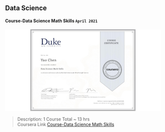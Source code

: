 ## Data Science

#### Course-Data Science Math Skills `April 2021`

![Certificate](Course-Data%20Science%20Math%20Skills/Course-Data%20Science%20Math%20Skills.jpeg)

> Description: 1 Course Total ~ 13 hrs  
> Coursera Link [Course-Data Science Math Skills](https://www.coursera.org/learn/datasciencemathskills)
